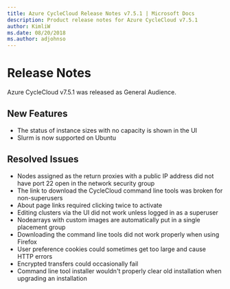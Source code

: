 ```yaml
---
title: Azure CycleCloud Release Notes v7.5.1 | Microsoft Docs
description: Product release notes for Azure CycleCloud v7.5.1
author: KimliW
ms.date: 08/20/2018
ms.author: adjohnso
---
```


# Release Notes

Azure CycleCloud v7.5.1 was released as General Audience.

## New Features

* The status of instance sizes with no capacity is shown in the UI
* Slurm is now supported on Ubuntu

## Resolved Issues

* Nodes assigned as the return proxies with a public IP address did not have port 22 open in the network security group
* The link to download the CycleCloud command line tools was broken for non-superusers
* About page links required clicking twice to activate
* Editing clusters via the UI did not work unless logged in as a superuser
* Nodearrays with custom images are automatically put in a single placement group
* Downloading the command line tools did not work properly when using Firefox
* User preference cookies could sometimes get too large and cause HTTP errors
* Encrypted transfers could occasionally fail
* Command line tool installer wouldn't properly clear old installation when upgrading an installation
